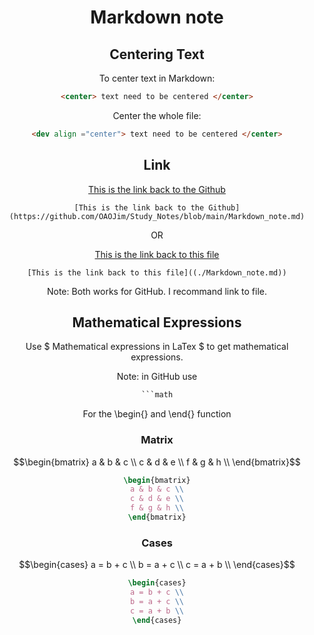 <div align="center">

# Markdown note


## Centering Text
To center text in Markdown:
```html
<center> text need to be centered </center>
```
Center the whole file:
```html
<dev align ="center"> text need to be centered </center>
```

## Link
[This is the link back to the Github](https://github.com/OAOJim/Study_Notes/blob/main/Markdown_note.md)

```MD
[This is the link back to the Github](https://github.com/OAOJim/Study_Notes/blob/main/Markdown_note.md)
```
OR 

[This is the link back to this file](./Markdown_note.md)
```MD
[This is the link back to this file]((./Markdown_note.md))
```
Note: Both works for GitHub. I recommand link to file.



## Mathematical Expressions
Use \$ Mathematical expressions in LaTex \$ to get mathematical expressions. 

Note: in GitHub use
```latex
```math
```
For the \begin{} and \end{} function 

### Matrix
```math 
\begin{bmatrix}
a & b & c \\
c & d & e \\
f & g & h \\
\end{bmatrix}
```

```latex
\begin{bmatrix}
a & b & c \\
c & d & e \\
f & g & h \\
\end{bmatrix}
```

### Cases
```math 
\begin{cases}
a = b + c \\
b = a + c \\
c = a + b \\
\end{cases}
```

```latex
\begin{cases}
a = b + c \\
b = a + c \\
c = a + b \\
\end{cases}
```




